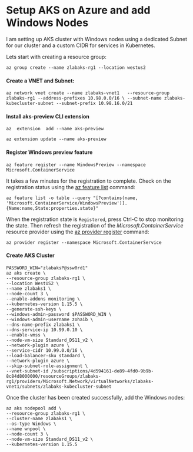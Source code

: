 # Setup AKS on Azure and add Windows Nodes

I am setting up AKS cluster with Windows nodes using a dedicated Subnet for our cluster and a custom CIDR for services in Kubernetes.

Lets start with creating a resource group:

`az group create --name zlabaks-rg1 --location westus2`

#### Create a VNET and Subnet:

`az network vnet create --name zlabaks-vnet1   --resource-group zlabaks-rg1 --address-prefixes 10.98.0.0/16 \
--subnet-name zlabaks-kubecluster-subnet --subnet-prefix 10.98.16.0/21 `

#### Install aks-preview CLI extension
` az  extension  add --name aks-preview `

` az extension update --name aks-preview `
#### Register Windows preview feature
` az feature register --name WindowsPreview --namespace Microsoft.ContainerService `

It takes a few minutes for the registration to complete. Check on the registration status using the [az feature list](https://docs.microsoft.com/en-us/cli/azure/feature#az-feature-list) command:

`az feature list -o table --query "[?contains(name, 'Microsoft.ContainerService/WindowsPreview')].{Name:name,State:properties.state}"`

When the registration state is `Registered`, press Ctrl-C to stop monitoring the state. Then refresh the registration of the _Microsoft.ContainerService_ resource provider using the [az provider register](https://docs.microsoft.com/en-us/cli/azure/provider#az-provider-register) command:

    az provider register --namespace Microsoft.ContainerService
   
#### Create AKS Cluster

    PASSWORD_WIN="zlabaksP@ssw0rd1"
    az aks create \
    --resource-group zlabaks-rg1 \
	--location WestUS2 \
    --name zlabaks1 \
    --node-count 3 \
    --enable-addons monitoring \
    --kubernetes-version 1.15.5 \
    --generate-ssh-keys \
    --windows-admin-password $PASSWORD_WIN \
    --windows-admin-username zohaib \
	--dns-name-prefix zlabaks1 \
	--dns-service-ip 10.99.0.10 \
    --enable-vmss \
	--node-vm-size Standard_DS11_v2 \
    --network-plugin azure \
	--service-cidr 10.99.0.0/16 \
	--load-balancer-sku standard \
    --network-plugin azure \
	--skip-subnet-role-assignment \
	--vnet-subnet-id /subscriptions/4d594161-de89-4fd0-9b9b-8c84d8000000/resourceGroups/zlabaks-rg1/providers/Microsoft.Network/virtualNetworks/zlabaks-vnet1/subnets/zlabaks-kubecluster-subnet
Once the cluster has been created successfully, add the Windows nodes:

    az aks nodepool add \
    --resource-group zlabaks-rg1 \
    --cluster-name zlabaks1 \
    --os-type Windows \
    --name wnpool \
    --node-count 3 \
	--node-vm-size Standard_DS11_v2 \
    --kubernetes-version 1.15.5
